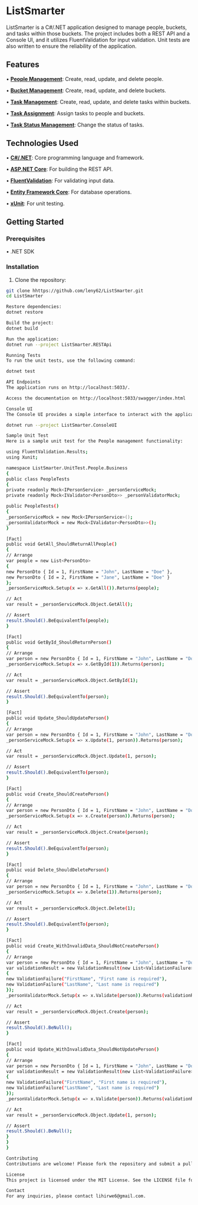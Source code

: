# ListSmarter

ListSmarter is a C#/.NET application designed to manage people, buckets, and tasks within those buckets. The project includes both a REST API and a Console UI, and it utilizes FluentValidation for input validation. Unit tests are also written to ensure the reliability of the application.

## Features

•  [**People Management**](#): Create, read, update, and delete people.

•  [**Bucket Management**](#): Create, read, update, and delete buckets.

•  [**Task Management**](#): Create, read, update, and delete tasks within buckets.

•  [**Task Assignment**](#): Assign tasks to people and buckets.

•  [**Task Status Management**](#): Change the status of tasks.


## Technologies Used

•  [**C#/.NET**](https://dotnet.microsoft.com/en-us/languages/csharp): Core programming language and framework.

•  [**ASP.NET Core**](https://learn.microsoft.com/en-us/aspnet/core/introduction-to-aspnet-core?view=aspnetcore-9.0): For building the REST API.

•  [**FluentValidation**](https://docs.fluentvalidation.net/): For validating input data.

•  [**Entity Framework Core**](https://learn.microsoft.com/en-us/ef/core/): For database operations.

•  [**xUnit**](https://xunit.net/): For unit testing.


## Getting Started

### Prerequisites

•  .NET SDK


### Installation

1. Clone the repository:
```bash
git clone hhttps://github.com/leny62/ListSmarter.git
cd ListSmarter

Restore dependencies:
dotnet restore

Build the project:
dotnet build

Run the application:
dotnet run --project ListSmarter.RESTApi

Running Tests
To run the unit tests, use the following command:

dotnet test

API Endpoints
The application runs on http://localhost:5033/.

Access the documentation on http://localhost:5033/swagger/index.html

Console UI
The Console UI provides a simple interface to interact with the application. To run the Console UI, use the following command:

dotnet run --project ListSmarter.ConsoleUI

Sample Unit Test
Here is a sample unit test for the People management functionality:

using FluentValidation.Results;
using Xunit;

namespace ListSmarter.UnitTest.People.Business
{
public class PeopleTests
{
private readonly Mock<IPersonService> _personServiceMock;
private readonly Mock<IValidator<PersonDto>> _personValidatorMock;

public PeopleTests()
{
_personServiceMock = new Mock<IPersonService>();
_personValidatorMock = new Mock<IValidator<PersonDto>>();
}

[Fact]
public void GetAll_ShouldReturnAllPeople()
{
// Arrange
var people = new List<PersonDto>
{
new PersonDto { Id = 1, FirstName = "John", LastName = "Doe" },
new PersonDto { Id = 2, FirstName = "Jane", LastName = "Doe" }
};
_personServiceMock.Setup(x => x.GetAll()).Returns(people);

// Act
var result = _personServiceMock.Object.GetAll();

// Assert
result.Should().BeEquivalentTo(people);
}

[Fact]
public void GetById_ShouldReturnPerson()
{
// Arrange
var person = new PersonDto { Id = 1, FirstName = "John", LastName = "Doe" };
_personServiceMock.Setup(x => x.GetById(1)).Returns(person);

// Act
var result = _personServiceMock.Object.GetById(1);

// Assert
result.Should().BeEquivalentTo(person);
}

[Fact]
public void Update_ShouldUpdatePerson()
{
// Arrange
var person = new PersonDto { Id = 1, FirstName = "John", LastName = "Doe" };
_personServiceMock.Setup(x => x.Update(1, person)).Returns(person);

// Act
var result = _personServiceMock.Object.Update(1, person);

// Assert
result.Should().BeEquivalentTo(person);
}

[Fact]
public void Create_ShouldCreatePerson()
{
// Arrange
var person = new PersonDto { Id = 1, FirstName = "John", LastName = "Doe" };
_personServiceMock.Setup(x => x.Create(person)).Returns(person);

// Act
var result = _personServiceMock.Object.Create(person);

// Assert
result.Should().BeEquivalentTo(person);
}

[Fact]
public void Delete_ShouldDeletePerson()
{
// Arrange
var person = new PersonDto { Id = 1, FirstName = "John", LastName = "Doe" };
_personServiceMock.Setup(x => x.Delete(1)).Returns(person);

// Act
var result = _personServiceMock.Object.Delete(1);

// Assert
result.Should().BeEquivalentTo(person);
}

[Fact]
public void Create_WithInvalidData_ShouldNotCreatePerson()
{
// Arrange
var person = new PersonDto { Id = 1, FirstName = "John", LastName = "Doe" };
var validationResult = new ValidationResult(new List<ValidationFailure>
{
new ValidationFailure("FirstName", "First name is required"),
new ValidationFailure("LastName", "Last name is required")
});
_personValidatorMock.Setup(x => x.Validate(person)).Returns(validationResult);

// Act
var result = _personServiceMock.Object.Create(person);

// Assert
result.Should().BeNull();
}

[Fact]
public void Update_WithInvalidData_ShouldNotUpdatePerson()
{
// Arrange
var person = new PersonDto { Id = 1, FirstName = "John", LastName = "Doe" };
var validationResult = new ValidationResult(new List<ValidationFailure>
{
new ValidationFailure("FirstName", "First name is required"),
new ValidationFailure("LastName", "Last name is required")
});
_personValidatorMock.Setup(x => x.Validate(person)).Returns(validationResult);

// Act
var result = _personServiceMock.Object.Update(1, person);

// Assert
result.Should().BeNull();
}
}
}

Contributing
Contributions are welcome! Please fork the repository and submit a pull request.

License
This project is licensed under the MIT License. See the LICENSE file for details.

Contact
For any inquiries, please contact lihirwe6@gmail.com.

